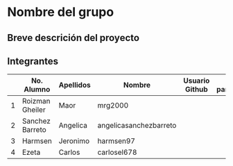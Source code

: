 # Nombre del grupo

## Breve descrición del proyecto

## Integrantes

|  |No. Alumno | Apellidos | Nombre | Usuario Github | % participación |
| --- | --- | --- | --- | --- | --- |
|  1 |  Roizman Gheiler|  Maor|  mrg2000|  |  |
|  2 | Sanchez Barreto | Angelica | angelicasanchezbarreto |  |  |
|  3 | Harmsen | Jeronimo | harmsen97 |  |  |
|  4 | Ezeta |  Carlos| carlosel678 |  |  |
